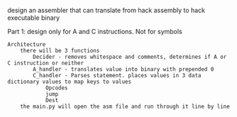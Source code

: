 design an assembler that can translate from hack assembly to hack executable binary

Part 1: design only for A and C instructions. Not for symbols
    
    Architecture
        there will be 3 functions
            Decider - removes whitespace and comments, determines if A or C instruction or neither
            A_handler - translates value into binary with prepended 0
            C_handler - Parses statement. places values in 3 data dictionary values to map keys to values
                Opcodes
                jump
                Dest
        the main.py will open the asm file and run through it line by line
        
        